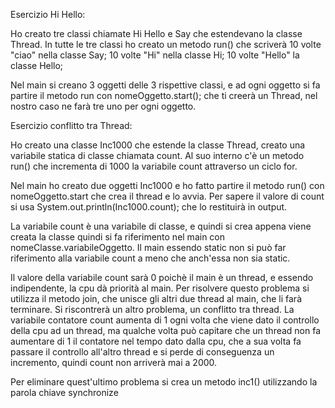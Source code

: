 Esercizio Hi Hello:

Ho creato tre classi chiamate Hi Hello e Say che estendevano la classe Thread.
In tutte le tre classi ho creato un metodo run() che scriverà
10 volte "ciao" nella classe Say;
10 volte "Hi" nella classe Hi;
10 volte "Hello" la classe Hello;


Nel main si creano 3 oggetti delle 3 rispettive classi, e ad ogni oggetto
si fa partire il metodo run con nomeOggetto.start(); che ti creerà un Thread,
nel nostro caso ne farà tre uno per ogni oggetto.


Esercizio conflitto tra Thread:

Ho creato una classe Inc1000 che estende la classe Thread, creato una 
variabile statica di classe chiamata count. Al suo interno c'è un metodo run() 
che incrementa di 1000 la variabile count attraverso un ciclo for.


Nel main ho creato due oggetti Inc1000 e ho fatto partire il metodo run() 
con nomeOggetto.start che crea il thread e lo avvia. Per sapere il valore di count si 
usa System.out.println(Inc1000.count); che lo restituirà in output. 


La variabile count è una variabile di classe, e quindi si crea appena viene creata la 
classe quindi si fa riferimento nel main con nomeClasse.variabileOggetto.
Il main essendo static non si può far riferimento alla variabile count a meno che 
anch'essa non sia static.


Il valore della variabile count sarà 0 poichè il main è un thread, e essendo indipendente, 
la cpu dà priorità al main.
Per risolvere questo problema si utilizza il metodo join, che unisce gli altri due thread al main, 
che li farà terminare. Si riscontrerà un altro problema, un conflitto tra thread. 
La variabile contatore count aumenta di 1 ogni volta che viene dato il controllo della cpu ad un thread,
ma qualche volta può capitare che un thread non fa aumentare di 1 il contatore nel tempo dato dalla cpu,
che a sua volta fa passare il controllo all'altro thread e si perde di conseguenza un incremento,
quindi count non arriverà mai a 2000.


Per eliminare quest'ultimo problema si crea un metodo inc1() utilizzando la parola chiave synchronize


